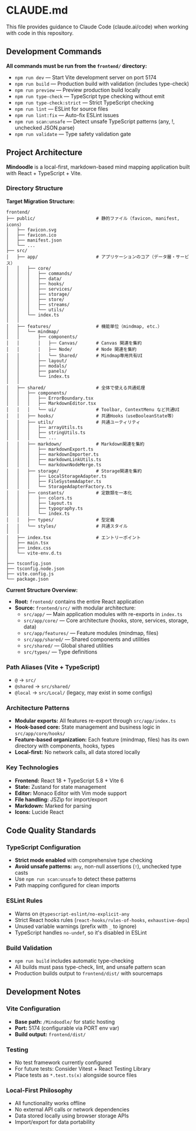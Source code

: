 # CLAUDE.md

This file provides guidance to Claude Code (claude.ai/code) when working with code in this repository.

## Development Commands

**All commands must be run from the `frontend/` directory:**

- `npm run dev` — Start Vite development server on port 5174
- `npm run build` — Production build with validation (includes type-check)
- `npm run preview` — Preview production build locally
- `npm run type-check` — TypeScript type checking without emit
- `npm run type-check:strict` — Strict TypeScript checking
- `npm run lint` — ESLint for source files
- `npm run lint:fix` — Auto-fix ESLint issues
- `npm run scan:unsafe` — Detect unsafe TypeScript patterns (any, !, unchecked JSON.parse)
- `npm run validate` — Type safety validation gate

## Project Architecture

**Mindoodle** is a local-first, markdown-based mind mapping application built with React + TypeScript + Vite.

### Directory Structure

**Target Migration Structure:**
```
frontend/
├── public/                       # 静的ファイル（favicon, manifest, icons）
│   ├── favicon.svg
│   ├── favicon.ico
│   ├── manifest.json
│   └── ...
├── src/
│   ├── app/                      # アプリケーションのコア（データ層・サービス）
│   │   ├── core/
│   │   │   ├── commands/
│   │   │   ├── data/
│   │   │   ├── hooks/
│   │   │   ├── services/
│   │   │   ├── storage/
│   │   │   ├── store/
│   │   │   ├── streams/
│   │   │   └── utils/
│   │   └── index.ts
│   │
│   ├── features/                 # 機能単位（mindmap, etc.）
│   │   └── mindmap/
│   │       ├── components/
│   │       │   ├── Canvas/       # Canvas 関連を集約
│   │       │   ├── Node/         # Node 関連を集約
│   │       │   └── Shared/       # Mindmap専用共有UI
│   │       ├── layout/
│   │       ├── modals/
│   │       ├── panels/
│   │       └── index.ts
│   │
│   ├── shared/                   # 全体で使える共通処理
│   │   ├── components/
│   │   │   ├── ErrorBoundary.tsx
│   │   │   ├── MarkdownEditor.tsx
│   │   │   └── ui/               # Toolbar, ContextMenu など共通UI
│   │   ├── hooks/                # 共通Hooks（useBooleanState等）
│   │   ├── utils/                # 共通ユーティリティ
│   │   │   ├── arrayUtils.ts
│   │   │   ├── stringUtils.ts
│   │   │   └── ...
│   │   ├── markdown/             # Markdown関連を集約
│   │   │   ├── markdownExport.ts
│   │   │   ├── markdownImporter.ts
│   │   │   ├── markdownLinkUtils.ts
│   │   │   └── markdownNodeMerge.ts
│   │   ├── storage/              # Storage関連を集約
│   │   │   ├── LocalStorageAdapter.ts
│   │   │   ├── FileSystemAdapter.ts
│   │   │   └── StorageAdapterFactory.ts
│   │   ├── constants/            # 定数類を一本化
│   │   │   ├── colors.ts
│   │   │   ├── layout.ts
│   │   │   ├── typography.ts
│   │   │   └── index.ts
│   │   ├── types/                # 型定義
│   │   └── styles/               # 共通スタイル
│   │
│   ├── index.tsx                 # エントリーポイント
│   ├── main.tsx
│   ├── index.css
│   └── vite-env.d.ts
│
├── tsconfig.json
├── tsconfig.node.json
├── vite.config.js
└── package.json
```

**Current Structure Overview:**
- **Root:** `frontend/` contains the entire React application
- **Source:** `frontend/src/` with modular architecture:
  - `src/app/` — Main application modules with re-exports in `index.ts`
  - `src/app/core/` — Core architecture (hooks, store, services, storage, data)
  - `src/app/features/` — Feature modules (mindmap, files)
  - `src/app/shared/` — Shared components and utilities
  - `src/shared/` — Global shared utilities
  - `src/types/` — Type definitions

### Path Aliases (Vite + TypeScript)
- `@` → `src/`
- `@shared` → `src/shared/`
- `@local` → `src/Local/` (legacy, may exist in some configs)

### Architecture Patterns
- **Modular exports:** All features re-export through `src/app/index.ts`
- **Hook-based core:** State management and business logic in `src/app/core/hooks/`
- **Feature-based organization:** Each feature (mindmap, files) has its own directory with components, hooks, types
- **Local-first:** No network calls, all data stored locally

### Key Technologies
- **Frontend:** React 18 + TypeScript 5.8 + Vite 6
- **State:** Zustand for state management
- **Editor:** Monaco Editor with Vim mode support
- **File handling:** JSZip for import/export
- **Markdown:** Marked for parsing
- **Icons:** Lucide React

## Code Quality Standards

### TypeScript Configuration
- **Strict mode enabled** with comprehensive type checking
- **Avoid unsafe patterns:** `any`, non-null assertions (`!`), unchecked type casts
- Use `npm run scan:unsafe` to detect these patterns
- Path mapping configured for clean imports

### ESLint Rules
- Warns on `@typescript-eslint/no-explicit-any`
- Strict React hooks rules (`react-hooks/rules-of-hooks`, `exhaustive-deps`)
- Unused variable warnings (prefix with `_` to ignore)
- TypeScript handles `no-undef`, so it's disabled in ESLint

### Build Validation
- `npm run build` includes automatic type-checking
- All builds must pass type-check, lint, and unsafe pattern scan
- Production builds output to `frontend/dist/` with sourcemaps

## Development Notes

### Vite Configuration
- **Base path:** `/Mindoodle/` for static hosting
- **Port:** 5174 (configurable via PORT env var)
- **Build output:** `frontend/dist/`

### Testing
- No test framework currently configured
- For future tests: Consider Vitest + React Testing Library
- Place tests as `*.test.ts(x)` alongside source files

### Local-First Philosophy
- All functionality works offline
- No external API calls or network dependencies
- Data stored locally using browser storage APIs
- Import/export for data portability